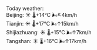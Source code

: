Today weather:  
Beijing: ☀️   🌡️+14°C 🌬️↖4km/h  
Tianjin: ☀️   🌡️+17°C 🌬️↑15km/h  
Shijiazhuang: ☀️   🌡️+15°C 🌬️↑7km/h  
Tangshan: ☀️   🌡️+16°C 🌬️↑17km/h  
